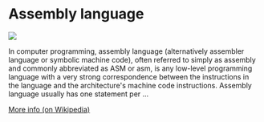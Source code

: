
# Assembly language  
![](https://www.tiobe.com/wp-content/themes/tiobe/tiobe-index/images/Assembly_language.png)



In computer programming, assembly language (alternatively assembler language or symbolic machine code), often referred to simply as assembly and commonly abbreviated as ASM or asm, is any low-level programming language with a very strong correspondence between the instructions in the language and the architecture's machine code instructions. Assembly language usually has one statement per ...

[More info (on Wikipedia)](https://en.wikipedia.org/wiki/Assembly_language)
